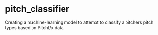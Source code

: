 # pitch_classifier

Creating a machine-learning model to attempt to classify a pitchers pitch types based on Pitchf/x data.
